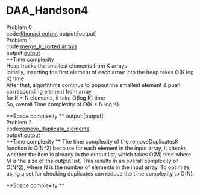 # DAA_Handson4  
Problem 0    
code:[fibonaci output](./fibonacci.py)
output:[output]   
Problem 1     
code:[merge_k_sorted arrays](./merge_k_sortedarrays.py)    
output:[output](./merge_k_sortedarrays.png)  
**Time complexity  
Heap tracks the smallest elements from K arrays  
Initially, inserting the first element of each array into the heap takes O(K log K) time  
After that, algortithms continue to popout the smallest element & push corresponding element from array  
for  K * N elements, it take O(log K) time  
So, overall  Time complexity of O(K * N log K).  

**Space complexity **
output:[output]  
Problem 2  
code:[remove_duplicate_elements](./remove_duplicate_elements.py)  
output:[output](./remove_duplicate_elements.png)  
**Time complexity **
The time complexity of the removeDuplicatesK function is O(N^2) because for each element in the input array, it checks whether the item is already in the output list, which takes O(M) time where M is the size of the output list. This results in an overall complexity of O(N^2), where N is the number of elements in the input array. To optimize, using a set for checking duplicates can reduce the time complexity to O(N). 

**Space complexity **
